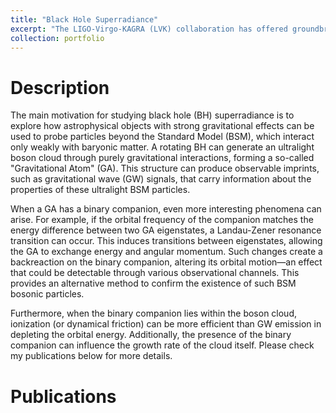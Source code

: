 ```yaml
---
title: "Black Hole Superradiance"
excerpt: "The LIGO-Virgo-KAGRA (LVK) collaboration has offered groundbreaking insights into black holes (BHs), which are central to modern physics, serving as unique laboratories for studying the universe. A key aspect of rotating BHs is their interaction with ultralight bosons, such as axions, promising candidates for dark matter. Through the phenomenon of superradiance, axions can extract energy and angular momentum from black holes, forming dense clouds around them. This structure, akin to an electron in a hydrogen atom, is termed as “gravitational atom (GA)”. Superradiance phenomena can produce observable signatures in the electromagnetic or gravitational wave (GW) spectrum. It gives unique predictions in the binary black hole (BBH) coalescence, which can be possibly observed by the LVK collaboration. Furthermore, the spectrum of the “gravitational atom” opens a window to study spacetime dynamics near rotating black holes, furthering our understanding of general relativity under near-extreme conditions. <br/><img src='/images/SuperRad.png'>"
collection: portfolio
---
```


# Description

The main motivation for studying black hole (BH) superradiance is to explore how astrophysical objects with strong gravitational effects can be used to probe particles beyond the Standard Model (BSM), which interact only weakly with baryonic matter. A rotating BH can generate an ultralight boson cloud through purely gravitational interactions, forming a so-called "Gravitational Atom" (GA). This structure can produce observable imprints, such as gravitational wave (GW) signals, that carry information about the properties of these ultralight BSM particles.

When a GA has a binary companion, even more interesting phenomena can arise. For example, if the orbital frequency of the companion matches the energy difference between two GA eigenstates, a Landau-Zener resonance transition can occur. This induces transitions between eigenstates, allowing the GA to exchange energy and angular momentum. Such changes create a backreaction on the binary companion, altering its orbital motion—an effect that could be detectable through various observational channels. This provides an alternative method to confirm the existence of such BSM bosonic particles.

Furthermore, when the binary companion lies within the boson cloud, ionization (or dynamical friction) can be more efficient than GW emission in depleting the orbital energy. Additionally, the presence of the binary companion can influence the growth rate of the cloud itself. Please check my publications below for more details.

# Publications
